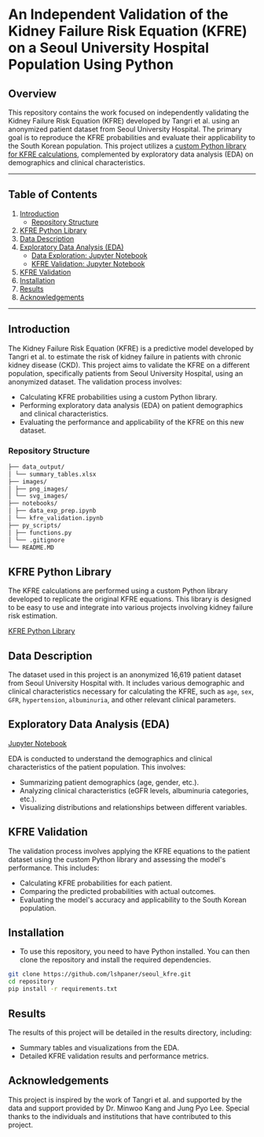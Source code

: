 # An Independent Validation of the Kidney Failure Risk Equation (KFRE) on a Seoul University Hospital Population Using Python

## Overview

This repository contains the work focused on independently validating the Kidney Failure Risk Equation (KFRE) developed by Tangri et al. using an anonymized patient dataset from Seoul University Hospital. The primary goal is to reproduce the KFRE probabilities and evaluate their applicability to the South Korean population. This project utilizes a [custom Python library for KFRE calculations](https://pypi.org/project/kfre), complemented by exploratory data analysis (EDA) on demographics and clinical characteristics.

-----------

## Table of Contents

1. [Introduction](#introduction)
    - [Repository Structure](#repository-structure)
2. [KFRE Python Library](#kfre-python-library)
3. [Data Description](#data-description)
4. [Exploratory Data Analysis (EDA)](#exploratory-data-analysis-eda)
    - [Data Exploration: Jupyter Notebook](https://github.com/lshpaner/seoul_kfre/blob/main/notebooks/data_exp_prep.ipynb)
    - [KFRE Validation: Jupyter Notebook](https://github.com/lshpaner/seoul_kfre/blob/main/notebooks/kfre_validation.ipynb)
5. [KFRE Validation](#kfre-validation)
6. [Installation](#installation)
7. [Results](#results)
8. [Acknowledgements](#acknowledgements)

-----------

## Introduction

The Kidney Failure Risk Equation (KFRE) is a predictive model developed by Tangri et al. to estimate the risk of kidney failure in patients with chronic kidney disease (CKD). This project aims to validate the KFRE on a different population, specifically patients from Seoul University Hospital, using an anonymized dataset. The validation process involves:

- Calculating KFRE probabilities using a custom Python library.  
- Performing exploratory data analysis (EDA) on patient demographics and clinical characteristics.  
- Evaluating the performance and applicability of the KFRE on this new dataset.

### Repository Structure

```bash
├── data_output/  
│ └── summary_tables.xlsx  
├── images/  
│ ├── png_images/  
│ └── svg_images/  
├── notebooks/  
│ ├── data_exp_prep.ipynb  
│ └── kfre_validation.ipynb  
├── py_scripts/  
│ ├── functions.py  
│ └── .gitignore  
└── README.MD  

```


## KFRE Python Library

The KFRE calculations are performed using a custom Python library developed to replicate the original KFRE equations. This library is designed to be easy to use and integrate into various projects involving kidney failure risk estimation. 

[KFRE Python Library](https://pypi.org/project/kfre)

## Data Description

The dataset used in this project is an anonymized 16,619 patient dataset from Seoul University Hospital with. It includes various demographic and clinical characteristics necessary for calculating the KFRE, such as `age`, `sex`, `GFR`, `hypertension`, `albuminuria`, and other relevant clinical parameters.

## Exploratory Data Analysis (EDA)

[Jupyter Notebook](https://github.com/lshpaner/seoul_kfre/blob/main/notebooks/data_exploration.ipynb)

EDA is conducted to understand the demographics and clinical characteristics of the patient population. This involves:

- Summarizing patient demographics (age, gender, etc.).  
- Analyzing clinical characteristics (eGFR levels, albuminuria categories, etc.).  
- Visualizing distributions and relationships between different variables.


## KFRE Validation

The validation process involves applying the KFRE equations to the patient dataset using the custom Python library and assessing the model's performance. This includes:

- Calculating KFRE probabilities for each patient.  
- Comparing the predicted probabilities with actual outcomes.  
- Evaluating the model's accuracy and applicability to the South Korean population.  

## Installation

- To use this repository, you need to have Python installed. You can then clone the repository and install the required dependencies.

```bash
git clone https://github.com/lshpaner/seoul_kfre.git
cd repository
pip install -r requirements.txt
```

## Results
The results of this project will be detailed in the results directory, including:

- Summary tables and visualizations from the EDA.
- Detailed KFRE validation results and performance metrics.

## Acknowledgements
This project is inspired by the work of Tangri et al. and supported by the data and support provided by Dr. Minwoo Kang and  Jung Pyo Lee. Special thanks to the individuals and institutions that have contributed to this project.




